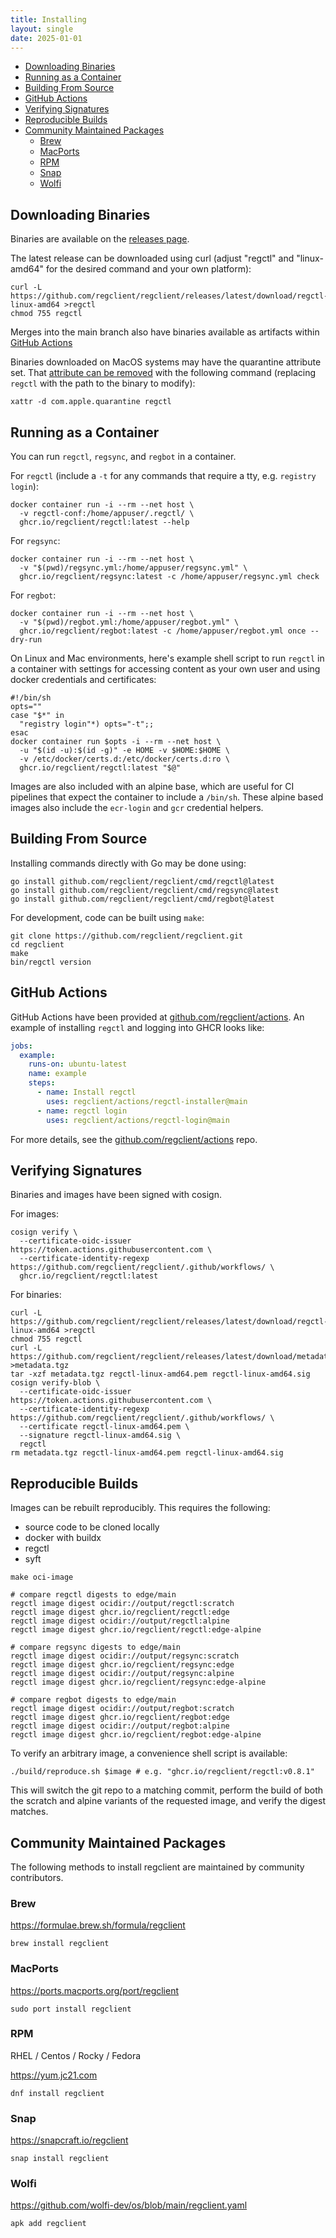 ```yaml
---
title: Installing
layout: single
date: 2025-01-01
---
```


- [Downloading Binaries](#downloading-binaries)
- [Running as a Container](#running-as-a-container)
- [Building From Source](#building-from-source)
- [GitHub Actions](#github-actions)
- [Verifying Signatures](#verifying-signatures)
- [Reproducible Builds](#reproducible-builds)
- [Community Maintained Packages](#community-maintained-packages)
  - [Brew](#brew)
  - [MacPorts](#macports)
  - [RPM](#rpm)
  - [Snap](#snap)
  - [Wolfi](#wolfi)

## Downloading Binaries

Binaries are available on the [releases page](https://github.com/regclient/regclient/releases).

The latest release can be downloaded using curl (adjust "regctl" and
"linux-amd64" for the desired command and your own platform):

```shell
curl -L https://github.com/regclient/regclient/releases/latest/download/regctl-linux-amd64 >regctl
chmod 755 regctl
```

Merges into the main branch also have binaries available as artifacts within [GitHub Actions](https://github.com/regclient/regclient/actions/workflows/go.yml?query=branch%3Amain)

Binaries downloaded on MacOS systems may have the quarantine attribute set.
That [attribute can be removed](https://apple.stackexchange.com/questions/243687/allow-applications-downloaded-from-anywhere-in-macos-sierra) with the following command (replacing `regctl` with the path to the binary to modify):

```shell
xattr -d com.apple.quarantine regctl
```

## Running as a Container

You can run `regctl`, `regsync`, and `regbot` in a container.

For `regctl` (include a `-t` for any commands that require a tty, e.g. `registry login`):

```shell
docker container run -i --rm --net host \
  -v regctl-conf:/home/appuser/.regctl/ \
  ghcr.io/regclient/regctl:latest --help
```

For `regsync`:

```shell
docker container run -i --rm --net host \
  -v "$(pwd)/regsync.yml:/home/appuser/regsync.yml" \
  ghcr.io/regclient/regsync:latest -c /home/appuser/regsync.yml check
```

For `regbot`:

```shell
docker container run -i --rm --net host \
  -v "$(pwd)/regbot.yml:/home/appuser/regbot.yml" \
  ghcr.io/regclient/regbot:latest -c /home/appuser/regbot.yml once --dry-run
```

On Linux and Mac environments, here's example shell script to run `regctl` in a container with settings for accessing content as your own user and using docker credentials and certificates:

```shell
#!/bin/sh
opts=""
case "$*" in
  "registry login"*) opts="-t";;
esac
docker container run $opts -i --rm --net host \
  -u "$(id -u):$(id -g)" -e HOME -v $HOME:$HOME \
  -v /etc/docker/certs.d:/etc/docker/certs.d:ro \
  ghcr.io/regclient/regctl:latest "$@"
```

Images are also included with an alpine base, which are useful for CI pipelines that expect the container to include a `/bin/sh`.
These alpine based images also include the `ecr-login` and `gcr` credential helpers.

## Building From Source

Installing commands directly with Go may be done using:

```shell
go install github.com/regclient/regclient/cmd/regctl@latest
go install github.com/regclient/regclient/cmd/regsync@latest
go install github.com/regclient/regclient/cmd/regbot@latest
```

For development, code can be built using `make`:

```shell
git clone https://github.com/regclient/regclient.git
cd regclient
make
bin/regctl version
```

## GitHub Actions

GitHub Actions have been provided at [github.com/regclient/actions](https://github.com/regclient/actions).
An example of installing `regctl` and logging into GHCR looks like:

```yaml
jobs:
  example:
    runs-on: ubuntu-latest
    name: example
    steps:
      - name: Install regctl
        uses: regclient/actions/regctl-installer@main
      - name: regctl login
        uses: regclient/actions/regctl-login@main
```

For more details, see the [github.com/regclient/actions](https://github.com/regclient/actions) repo.

## Verifying Signatures

Binaries and images have been signed with cosign.

For images:

```shell
cosign verify \
  --certificate-oidc-issuer https://token.actions.githubusercontent.com \
  --certificate-identity-regexp https://github.com/regclient/regclient/.github/workflows/ \
  ghcr.io/regclient/regctl:latest
```

For binaries:

```shell
curl -L https://github.com/regclient/regclient/releases/latest/download/regctl-linux-amd64 >regctl
chmod 755 regctl
curl -L https://github.com/regclient/regclient/releases/latest/download/metadata.tgz >metadata.tgz
tar -xzf metadata.tgz regctl-linux-amd64.pem regctl-linux-amd64.sig
cosign verify-blob \
  --certificate-oidc-issuer https://token.actions.githubusercontent.com \
  --certificate-identity-regexp https://github.com/regclient/regclient/.github/workflows/ \
  --certificate regctl-linux-amd64.pem \
  --signature regctl-linux-amd64.sig \
  regctl
rm metadata.tgz regctl-linux-amd64.pem regctl-linux-amd64.sig
```

## Reproducible Builds

Images can be rebuilt reproducibly.
This requires the following:

- source code to be cloned locally
- docker with buildx
- regctl
- syft

```shell
make oci-image

# compare regctl digests to edge/main
regctl image digest ocidir://output/regctl:scratch
regctl image digest ghcr.io/regclient/regctl:edge
regctl image digest ocidir://output/regctl:alpine
regctl image digest ghcr.io/regclient/regctl:edge-alpine

# compare regsync digests to edge/main
regctl image digest ocidir://output/regsync:scratch
regctl image digest ghcr.io/regclient/regsync:edge
regctl image digest ocidir://output/regsync:alpine
regctl image digest ghcr.io/regclient/regsync:edge-alpine

# compare regbot digests to edge/main
regctl image digest ocidir://output/regbot:scratch
regctl image digest ghcr.io/regclient/regbot:edge
regctl image digest ocidir://output/regbot:alpine
regctl image digest ghcr.io/regclient/regbot:edge-alpine
```

To verify an arbitrary image, a convenience shell script is available:

```shell
./build/reproduce.sh $image # e.g. "ghcr.io/regclient/regctl:v0.8.1"
```

This will switch the git repo to a matching commit, perform the build of both the scratch and alpine variants of the requested image, and verify the digest matches.

## Community Maintained Packages

The following methods to install regclient are maintained by community contributors.

### Brew

<https://formulae.brew.sh/formula/regclient>

```shell
brew install regclient
```

### MacPorts

<https://ports.macports.org/port/regclient>

```shell
sudo port install regclient
```

### RPM

RHEL / Centos / Rocky / Fedora

<https://yum.jc21.com>

```shell
dnf install regclient
```

### Snap

<https://snapcraft.io/regclient>

```shell
snap install regclient
```

### Wolfi

<https://github.com/wolfi-dev/os/blob/main/regclient.yaml>

```shell
apk add regclient
```

